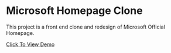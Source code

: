 # Microsoft Homepage Clone

This project is a front end clone and redesign of Microsoft Official Homepage. 

[Click To View Demo](https://microsoft-homepage-clone-iota.vercel.app/)
